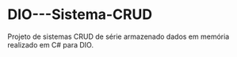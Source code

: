 # DIO---Sistema-CRUD

Projeto de sistemas CRUD de série armazenado dados em memória  realizado em C# para DIO.
